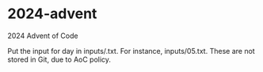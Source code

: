 # 2024-advent
2024 Advent of Code

Put the input for day <N> in inputs/<N>.txt. For instance,
inputs/05.txt. These are not stored in Git, due to AoC policy.
